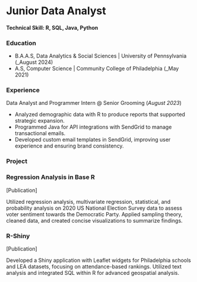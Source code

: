 # Junior Data Analyst

#### Technical Skill: R, SQL, Java, Python

### Education
- B.A.A.S, Data Analytics & Social Sciences | University of Pennsylvania (_August 2024)
- A.S, Computer Science | Community College of Philadelphia (_May 2021)

### Experience
Data Analyst and Programmer Intern @ Senior Grooming (_August 2023_)

- Analyzed demographic data with R to produce reports that supported strategic expansion.
- Programmed Java for API integrations with SendGrid to manage transactional emails.
- Developed custom email templates in SendGrid, improving user experience and ensuring brand consistency.
  
### Project
### Regression Analysis in Base R     
[Publication]

Utilized regression analysis, multivariate regression, statistical, and probability analysis on 2020 US National Election Survey data to assess voter sentiment towards the Democratic Party. Applied sampling theory, cleaned data, and created concise visualizations to summarize findings.

### R-Shiny
[Publication]

Developed a Shiny application with Leaflet widgets for Philadelphia schools and LEA datasets, focusing on attendance-based rankings. Utilized text analysis and integrated SQL within R for advanced geospatial analysis.



